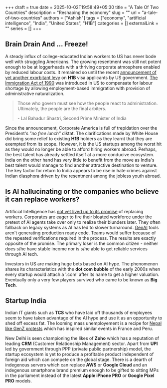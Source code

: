 +++ 
draft = true
date = 2025-10-02T19:58:49+05:30
title = "A Tale Of Two Countries"
description = "Reshaping the economy"
slug = ""
url = "a-tale-of-two-countries"
authors = ["Ashish"]
tags = ["economy", "artificial intelligence", "India", "United States", "H1B"]
categories = []
externalLink = ""
series = []
+++

## Brain Drain And ... Freeze!

A steady influx of college-educated Indian workers to US has never bode well with struggling Americans. The growing resentment was still not potent enough to be at loggerheads with a thriving corporate atmosphere enabled by reduced labour costs. It remained so until the recent [announcement of yet another exorbitant levy](https://www.reuters.com/world/india/india-says-imposition-one-time-fee-h1b-visas-causes-disruptions-2025-09-26) on **H1B** visa applicants by US government. [The Immigration Act of 1990](https://en.wikipedia.org/wiki/Immigration_Act_of_1990) was introduced in US to compensate for labour shortage by allowing employment-based immigration with provision of administrative naturalization. 

> Those who govern must see how the people react to administration. Ultimately, the people are the final arbiters.
> 
> \- Lal Bahadur Shastri, Second Prime Minister of India

Since the announcement, Corporate America is full of trepidation over the President's *"no free lunch"* diktat. The clarifications made by White House did bring some relief to existing **H1B** holders as they learnt that they are exempted from its scope. However, it is the US startups among the worst hit as they would no longer be able to afford hiring workers abroad. Perhaps, the best talent has already settled itself at a more conducive ecosystem. India on the other hand has very little to benefit from the move as India's best talent would manage to find another attractive destination to venture. The key factor for return to India appears to be rise in hate crimes against Indian diasphora driven by the resentment among the jobless youth abroad.

## Is AI hallucinating or the companies who believe it can replace workers?

Artificial Intelligence has [not yet lived up to its promise](https://futurism.com/six-months-anthropic-coding) of replacing workers. Corporates are eager to fire their bloated workforce under the pretext of AI agents take over only to realize their blunders later. They often fallback on legacy systems as AI has led to slower turnaround. [GenAI](https://en.wikipedia.org/wiki/Generative_artificial_intelligence) tools aren't generating production ready code. Teams would suffer because of the repeated verifications required in the process. The results are exactly opposite of the promise. The primary loser is the common citizen - neither does s/he have stable income nor is s/he able to get reliable services through AI tech.

Investors in US are making huge bets based on AI hype. The phenomenon shares its characteristics with the **dot com bubble** of the early 2000s when every startup would attach a '.com' after its name to get a higher valuation. Eventually only a very few players survived who came to be known as **Big Tech**.

## Startup India

Indian IT giants such as **TCS** who have laid off thousands of employees seem to have taken advantage of the AI hype and use it as an opportunity to shed off excess fat. The looming mass unemployement is a recipe for [Nepal like GenZ protests](https://edition.cnn.com/2025/09/09/asia/nepal-protests-social-media-ban-explainer-intl-hnk) which has inspired similar events in France and Peru. 


New Delhi is seen championing the likes of **Zoho** which has a reputation of leading **CRM** (Customer Relationship Management) sector. Apart from **UPI** led by government through PPP (private public partnership) model, the startup ecosystem is yet to produce a profitable product independent of foreign aid which can compete on the global stage. There is a dearth of indegenous servers which can replace **AWS** or **Google Cloud** and an indegenous smartphone brand premium enough to be gifted to sitting MPs in the parliament instead of the latest **Apple iPhone PRO** or **Google Pixel PRO** models.
